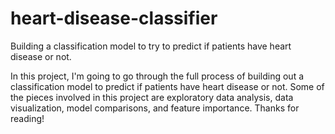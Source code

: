 # heart-disease-classifier
Building a classification model to try to predict if patients have heart disease or not.

In this project, I'm going to go through the full process of building out a classification model to predict if patients have heart disease or not. Some of the pieces involved in this project are exploratory data analysis, data visualization, model comparisons, and feature importance. Thanks for reading!

